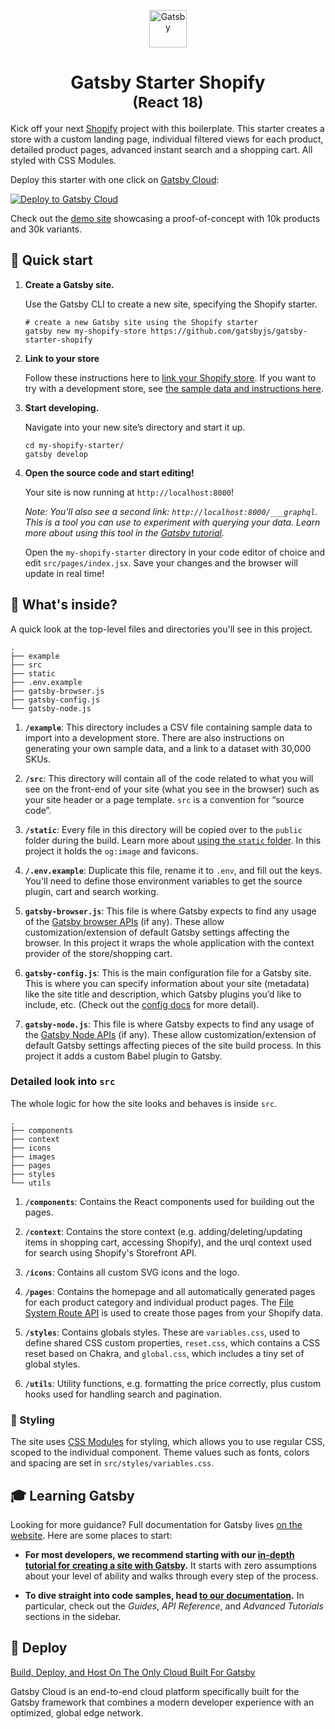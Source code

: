 <p align="center">
  <a href="https://www.gatsbyjs.com">
    <img alt="Gatsby" src="https://www.gatsbyjs.com/Gatsby-Monogram.svg" width="60" />
  </a>
</p>
<h1 align="center">
  Gatsby Starter Shopify<br />
  <small>(React 18)</small>
</h1>

Kick off your next [Shopify](https://www.shopify.com/) project with this boilerplate. This starter creates a store with a custom landing page, individual filtered views for each product, detailed product pages, advanced instant search and a shopping cart. All styled with CSS Modules.

Deploy this starter with one click on [Gatsby Cloud](https://www.gatsbyjs.com/cloud/):

[<img src="https://www.gatsbyjs.com/deploynow.png" alt="Deploy to Gatsby Cloud">](https://www.gatsbyjs.com/dashboard/deploynow?url=https://github.com/gatsbyjs/gatsby-starter-shopify)

Check out the [demo site](https://shopify-demo.gatsbyjs.com) showcasing a proof-of-concept with 10k products and 30k variants.

## 🚀 Quick start

1.  **Create a Gatsby site.**

    Use the Gatsby CLI to create a new site, specifying the Shopify starter.

    ```shell
    # create a new Gatsby site using the Shopify starter
    gatsby new my-shopify-store https://github.com/gatsbyjs/gatsby-starter-shopify
    ```

2.  **Link to your store**

    Follow these instructions here to [link your Shopify store](https://github.com/gatsbyjs/gatsby-source-shopify#retrieving-api-information-from-shopify). If you want to try with a development store, see [the sample data and instructions here](example/).

3.  **Start developing.**

    Navigate into your new site’s directory and start it up.

    ```shell
    cd my-shopify-starter/
    gatsby develop
    ```

4.  **Open the source code and start editing!**

    Your site is now running at `http://localhost:8000`!

    _Note: You'll also see a second link: _`http://localhost:8000/___graphql`_. This is a tool you can use to experiment with querying your data. Learn more about using this tool in the [Gatsby tutorial](https://www.gatsbyjs.com/tutorial/part-five/#introducing-graphiql)._

    Open the `my-shopify-starter` directory in your code editor of choice and edit `src/pages/index.jsx`. Save your changes and the browser will update in real time!

## 🧐 What's inside?

A quick look at the top-level files and directories you'll see in this project.

    .
    ├── example
    ├── src
    ├── static
    ├── .env.example
    ├── gatsby-browser.js
    ├── gatsby-config.js
    └── gatsby-node.js

1. **`/example`**: This directory includes a CSV file containing sample data to import into a development store. There are also instructions on generating your own sample data, and a link to a dataset with 30,000 SKUs.

2. **`/src`**: This directory will contain all of the code related to what you will see on the front-end of your site (what you see in the browser) such as your site header or a page template. `src` is a convention for “source code”.

3. **`/static`**: Every file in this directory will be copied over to the `public` folder during the build. Learn more about [using the `static` folder](https://www.gatsbyjs.com/docs/how-to/images-and-media/static-folder/). In this project it holds the `og:image` and favicons.

4. **`/.env.example`**: Duplicate this file, rename it to `.env`, and fill out the keys. You'll need to define those environment variables to get the source plugin, cart and search working.

5. **`gatsby-browser.js`**: This file is where Gatsby expects to find any usage of the [Gatsby browser APIs](https://www.gatsbyjs.com/docs/browser-apis/) (if any). These allow customization/extension of default Gatsby settings affecting the browser. In this project it wraps the whole application with the context provider of the store/shopping cart.

6. **`gatsby-config.js`**: This is the main configuration file for a Gatsby site. This is where you can specify information about your site (metadata) like the site title and description, which Gatsby plugins you’d like to include, etc. (Check out the [config docs](https://www.gatsbyjs.com/docs/gatsby-config/) for more detail).

7. **`gatsby-node.js`**: This file is where Gatsby expects to find any usage of the [Gatsby Node APIs](https://www.gatsbyjs.com/docs/node-apis/) (if any). These allow customization/extension of default Gatsby settings affecting pieces of the site build process. In this project it adds a custom Babel plugin to Gatsby.

### Detailed look into `src`

The whole logic for how the site looks and behaves is inside `src`.

    .
    ├── components
    ├── context
    ├── icons
    ├── images
    ├── pages
    ├── styles
    └── utils

1.  **`/components`**: Contains the React components used for building out the pages.

2.  **`/context`**: Contains the store context (e.g. adding/deleting/updating items in shopping cart, accessing Shopify), and the urql context used for search using Shopify's Storefront API.

3.  **`/icons`**: Contains all custom SVG icons and the logo.

4.  **`/pages`**: Contains the homepage and all automatically generated pages for each product category and individual product pages. The [File System Route API](https://www.gatsbyjs.com/docs/reference/routing/file-system-route-api/) is used to create those pages from your Shopify data.

5.  **`/styles`**: Contains globals styles. These are `variables.css`, used to define shared CSS custom properties, `reset.css`, which contains a CSS reset based on Chakra, and `global.css`, which includes a tiny set of global styles.

6.  **`/utils`**: Utility functions, e.g. formatting the price correctly, plus custom hooks used for handling search and pagination.

### 🎨 Styling

The site uses [CSS Modules](https://github.com/css-modules/css-modules) for styling, which allows you to use regular CSS, scoped to the individual component. Theme values such as fonts, colors and spacing are set in `src/styles/variables.css`.

## 🎓 Learning Gatsby

Looking for more guidance? Full documentation for Gatsby lives [on the website](https://www.gatsbyjs.com/). Here are some places to start:

- **For most developers, we recommend starting with our [in-depth tutorial for creating a site with Gatsby](https://www.gatsbyjs.com/tutorial/).** It starts with zero assumptions about your level of ability and walks through every step of the process.

- **To dive straight into code samples, head [to our documentation](https://www.gatsbyjs.com/docs/).** In particular, check out the _Guides_, _API Reference_, and _Advanced Tutorials_ sections in the sidebar.

## 💫 Deploy

[Build, Deploy, and Host On The Only Cloud Built For Gatsby](https://www.gatsbyjs.com/cloud/)

Gatsby Cloud is an end-to-end cloud platform specifically built for the Gatsby framework that combines a modern developer experience with an optimized, global edge network.
